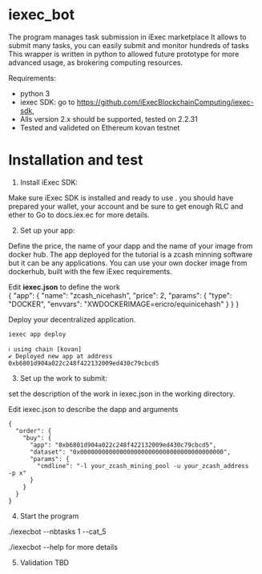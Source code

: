 # iexec_bot

The program manages task submission in iExec marketplace
It allows to submit many tasks, you can easily submit and monitor hundreds of tasks 
This wrapper is written in python to allowed future prototype for more advanced usage, 
as brokering computing resources.
     
Requirements: 
- python 3 
- iexec SDK: go to https://github.com/iExecBlockchainComputing/iexec-sdk,
- Alls version 2.x should be supported, tested on 2.2.31 
- Tested and valideted on Ethereum kovan testnet


# Installation and test

1. Install iExec SDK:

Make sure iExec SDK is installed and ready to use .
you should have prepared your wallet, your account and be sure to get enough RLC and ether to 
Go to docs.iex.ec for more details.

2. Set up your app:

Define the price, the name of your dapp and the name of your image from docker hub.
The app deployed for the tutorial is a zcash minning software but it can be any applications. 
You can use your own docker image from dockerhub, built with the few iExec requirements.   

  
Edit **iexec.json** to define the work   
{
  "app": {
    "name": "zcash_nicehash",
    "price": 2,
    "params": {
      "type": "DOCKER",
      "envvars": "XWDOCKERIMAGE=ericro/equinicehash"
    }
  }
} 
 
Deploy your decentralized application. 
```
iexec app deploy
```     
```
ℹ using chain [kovan]
✔ Deployed new app at address 0xb6801d904a022c248f422132009ed430c79cbcd5
```     

3. Set up the work to submit: 

set the description of the work in iexec.json in the working directory. 

Edit iexec.json to describe the dapp and arguments 
```
{
  "order": {
    "buy": {
      "app": "0xb6801d904a022c248f422132009ed430c79cbcd5",
      "dataset": "0x0000000000000000000000000000000000000000",
      "params": {
        "cmdline": "-l your_zcash_mining_pool -u your_zcash_address   -p x"
      }
    }
  }
}
```

4. Start the program
 
./iexecbot --nbtasks 1 --cat_5   

./iexecbot --help for more details 


5. Validation
TBD
      


